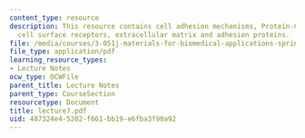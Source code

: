 ```yaml
---
content_type: resource
description: This resource contains cell adhesion mechanisms, Protein-Cell interactions,
  cell surface receptors, extracellular matrix and adhesion proteins.
file: /media/courses/3-051j-materials-for-biomedical-applications-spring-2006/487324e45202f661bb19e6fba3f90a92_lecture7.pdf
file_type: application/pdf
learning_resource_types:
- Lecture Notes
ocw_type: OCWFile
parent_title: Lecture Notes
parent_type: CourseSection
resourcetype: Document
title: lecture7.pdf
uid: 487324e4-5202-f661-bb19-e6fba3f90a92
---
```

